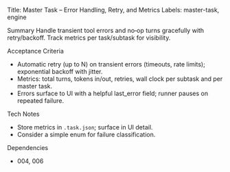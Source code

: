 Title: Master Task – Error Handling, Retry, and Metrics
Labels: master-task, engine

Summary
Handle transient tool errors and no‑op turns gracefully with retry/backoff. Track metrics per task/subtask for visibility.

Acceptance Criteria
- Automatic retry (up to N) on transient errors (timeouts, rate limits); exponential backoff with jitter.
- Metrics: total turns, tokens in/out, retries, wall clock per subtask and per master task.
- Errors surface to UI with a helpful last_error field; runner pauses on repeated failure.

Tech Notes
- Store metrics in `.task.json`; surface in UI detail.
- Consider a simple enum for failure classification.

Dependencies
- 004, 006

